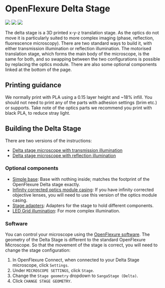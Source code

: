 # OpenFlexure Delta Stage

![](images/index/complete_microscope1.jpg)
![](images/index/complete_microscope2.jpg)
![](images/index/complete_microscope3.jpg)

The delta stage is a 3D printed x-y-z translation stage. As the optics do not move it is particularly suited to more complex imaging (phase, reflection, fluorescence microscopy).  There are two standard ways to build it, with either transmission illumination or reflection illumination.  The motorised translation stage, which forms the main body of the microscope, is the same for both, and so swapping between the two configurations is possible by replacing the optics module.  There are also some optional components linked at the bottom of the page.

## Printing guidance

We normally print with PLA using a 0.15 layer height and ~18% infill. You should not need to print any of the parts with adhesion settings (brim etc.) or supports.  Take note of the optics parts we recommend you print with black PLA, to reduce stray light.

## Building the Delta Stage

There are two versions of the instructions:

* [Delta stage microscope with transmission illumination](pages/index_transmission.md)
* [Delta stage microscope with reflection illumination](pages/index_reflection.md)

### Optional components

* [Simple base](pages/simple_base.md):  Base with nothing inside; matches the footprint of the OpenFlexure Delta stage exactly.
* [Infinity corrected optics module casing](models/optics_picamera2_rms_infinity_f50d13_delta.stl): If you have infinity corrected objective lenses, you will need to use this version of the optics module casing.  
* [Stage adapters](pages/stage_adapters.md): Adapters for the stage to hold different components.
* [LED Grid illumination](pages/LED_grid_illumination.md): For more complex illumination.

### Software

You can control your microscope using the [OpenFlexure software](https://openflexure.org/projects/microscope/install). The geometry of the Delta Stage is different to the standard OpenFlexure Microscope.  So that the movement of the stage is correct, you will need to change the stage configuration:

1. In OpenFlexure Connect, when connected to your Delta Stage microscope, click `Settings`.
2. Under `MICROSCOPE SETTINGS`, click `Stage`.
3. Change the `Stage geometry` dropdown to `SangaStage (Delta)`.
4. Click `CHANGE STAGE GEOMETRY`.
